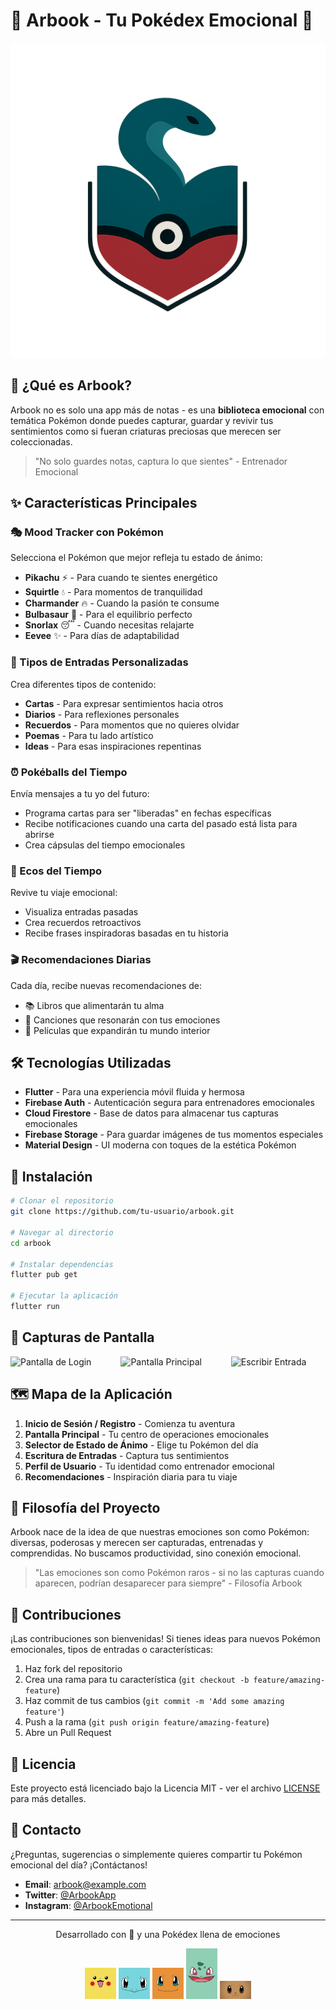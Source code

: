 # 🌟 Arbook - Tu Pokédex Emocional 🌟

![Arbook Logo](assets/logo.png)

## 📱 ¿Qué es Arbook?

Arbook no es solo una app más de notas - es una **biblioteca emocional** con temática Pokémon donde puedes capturar, guardar y revivir tus sentimientos como si fueran criaturas preciosas que merecen ser coleccionadas.

> "No solo guardes notas, captura lo que sientes" - Entrenador Emocional

## ✨ Características Principales

### 🎭 Mood Tracker con Pokémon
Selecciona el Pokémon que mejor refleja tu estado de ánimo:
- **Pikachu** ⚡ - Para cuando te sientes energético
- **Squirtle** 💧 - Para momentos de tranquilidad
- **Charmander** 🔥 - Cuando la pasión te consume
- **Bulbasaur** 🌱 - Para el equilibrio perfecto
- **Snorlax** 😴 - Cuando necesitas relajarte
- **Eevee** ✨ - Para días de adaptabilidad

### 📝 Tipos de Entradas Personalizadas
Crea diferentes tipos de contenido:
- **Cartas** - Para expresar sentimientos hacia otros
- **Diarios** - Para reflexiones personales
- **Recuerdos** - Para momentos que no quieres olvidar
- **Poemas** - Para tu lado artístico
- **Ideas** - Para esas inspiraciones repentinas

### ⏰ Pokéballs del Tiempo
Envía mensajes a tu yo del futuro:
- Programa cartas para ser "liberadas" en fechas específicas
- Recibe notificaciones cuando una carta del pasado está lista para abrirse
- Crea cápsulas del tiempo emocionales

### 🔮 Ecos del Tiempo
Revive tu viaje emocional:
- Visualiza entradas pasadas
- Crea recuerdos retroactivos
- Recibe frases inspiradoras basadas en tu historia

### 🎬 Recomendaciones Diarias
Cada día, recibe nuevas recomendaciones de:
- 📚 Libros que alimentarán tu alma
- 🎵 Canciones que resonarán con tus emociones
- 🎥 Películas que expandirán tu mundo interior

## 🛠️ Tecnologías Utilizadas

- **Flutter** - Para una experiencia móvil fluida y hermosa
- **Firebase Auth** - Autenticación segura para entrenadores emocionales
- **Cloud Firestore** - Base de datos para almacenar tus capturas emocionales
- **Firebase Storage** - Para guardar imágenes de tus momentos especiales
- **Material Design** - UI moderna con toques de la estética Pokémon

## 🚀 Instalación

```bash
# Clonar el repositorio
git clone https://github.com/tu-usuario/arbook.git

# Navegar al directorio
cd arbook

# Instalar dependencias
flutter pub get

# Ejecutar la aplicación
flutter run
```

## 📸 Capturas de Pantalla

<div style="display: flex; justify-content: space-between;">
  <img src="screenshots/login.png" width="30%" alt="Pantalla de Login">
  <img src="screenshots/home.png" width="30%" alt="Pantalla Principal">
  <img src="screenshots/write.png" width="30%" alt="Escribir Entrada">
</div>

## 🗺️ Mapa de la Aplicación

1. **Inicio de Sesión / Registro** - Comienza tu aventura
2. **Pantalla Principal** - Tu centro de operaciones emocionales
3. **Selector de Estado de Ánimo** - Elige tu Pokémon del día
4. **Escritura de Entradas** - Captura tus sentimientos
5. **Perfil de Usuario** - Tu identidad como entrenador emocional
6. **Recomendaciones** - Inspiración diaria para tu viaje

## 🧠 Filosofía del Proyecto

Arbook nace de la idea de que nuestras emociones son como Pokémon: diversas, poderosas y merecen ser capturadas, entrenadas y comprendidas. No buscamos productividad, sino conexión emocional.

> "Las emociones son como Pokémon raros - si no las capturas cuando aparecen, podrían desaparecer para siempre" - Filosofía Arbook

## 🤝 Contribuciones

¡Las contribuciones son bienvenidas! Si tienes ideas para nuevos Pokémon emocionales, tipos de entradas o características:

1. Haz fork del repositorio
2. Crea una rama para tu característica (`git checkout -b feature/amazing-feature`)
3. Haz commit de tus cambios (`git commit -m 'Add some amazing feature'`)
4. Push a la rama (`git push origin feature/amazing-feature`)
5. Abre un Pull Request

## 📜 Licencia

Este proyecto está licenciado bajo la Licencia MIT - ver el archivo [LICENSE](LICENSE) para más detalles.

## 💌 Contacto

¿Preguntas, sugerencias o simplemente quieres compartir tu Pokémon emocional del día? ¡Contáctanos!

- **Email**: [arbook@example.com](mailto:arbook@example.com)
- **Twitter**: [@ArbookApp](https://twitter.com/ArbookApp)
- **Instagram**: [@ArbookEmotional](https://instagram.com/ArbookEmotional)

---

<p align="center">
  Desarrollado con 💖 y una Pokédex llena de emociones
</p>

<p align="center">
  <img src="assets/pikachu.jpg" width="50" alt="Pikachu">
  <img src="assets/squirtle.jpg" width="50" alt="Squirtle">
  <img src="assets/charmander.webp" width="50" alt="Charmander">
  <img src="assets/bulbasaur.jpg" width="50" alt="Bulbasaur">
  <img src="assets/eevee.jpg" width="50" alt="Eevee">
</p>
